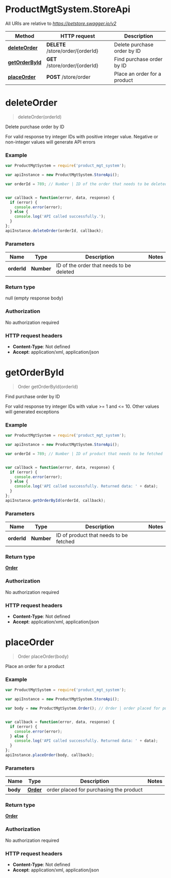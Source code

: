 # ProductMgtSystem.StoreApi

All URIs are relative to *https://petstore.swagger.io/v2*

Method | HTTP request | Description
------------- | ------------- | -------------
[**deleteOrder**](StoreApi.md#deleteOrder) | **DELETE** /store/order/{orderId} | Delete purchase order by ID
[**getOrderById**](StoreApi.md#getOrderById) | **GET** /store/order/{orderId} | Find purchase order by ID
[**placeOrder**](StoreApi.md#placeOrder) | **POST** /store/order | Place an order for a product


<a name="deleteOrder"></a>
# **deleteOrder**
> deleteOrder(orderId)

Delete purchase order by ID

For valid response try integer IDs with positive integer value. Negative or non-integer values will generate API errors

### Example
```javascript
var ProductMgtSystem = require('product_mgt_system');

var apiInstance = new ProductMgtSystem.StoreApi();

var orderId = 789; // Number | ID of the order that needs to be deleted


var callback = function(error, data, response) {
  if (error) {
    console.error(error);
  } else {
    console.log('API called successfully.');
  }
};
apiInstance.deleteOrder(orderId, callback);
```

### Parameters

Name | Type | Description  | Notes
------------- | ------------- | ------------- | -------------
 **orderId** | **Number**| ID of the order that needs to be deleted | 

### Return type

null (empty response body)

### Authorization

No authorization required

### HTTP request headers

 - **Content-Type**: Not defined
 - **Accept**: application/xml, application/json

<a name="getOrderById"></a>
# **getOrderById**
> Order getOrderById(orderId)

Find purchase order by ID

For valid response try integer IDs with value &gt;&#x3D; 1 and &lt;&#x3D; 10. Other values will generated exceptions

### Example
```javascript
var ProductMgtSystem = require('product_mgt_system');

var apiInstance = new ProductMgtSystem.StoreApi();

var orderId = 789; // Number | ID of product that needs to be fetched


var callback = function(error, data, response) {
  if (error) {
    console.error(error);
  } else {
    console.log('API called successfully. Returned data: ' + data);
  }
};
apiInstance.getOrderById(orderId, callback);
```

### Parameters

Name | Type | Description  | Notes
------------- | ------------- | ------------- | -------------
 **orderId** | **Number**| ID of product that needs to be fetched | 

### Return type

[**Order**](Order.md)

### Authorization

No authorization required

### HTTP request headers

 - **Content-Type**: Not defined
 - **Accept**: application/xml, application/json

<a name="placeOrder"></a>
# **placeOrder**
> Order placeOrder(body)

Place an order for a product



### Example
```javascript
var ProductMgtSystem = require('product_mgt_system');

var apiInstance = new ProductMgtSystem.StoreApi();

var body = new ProductMgtSystem.Order(); // Order | order placed for purchasing the product


var callback = function(error, data, response) {
  if (error) {
    console.error(error);
  } else {
    console.log('API called successfully. Returned data: ' + data);
  }
};
apiInstance.placeOrder(body, callback);
```

### Parameters

Name | Type | Description  | Notes
------------- | ------------- | ------------- | -------------
 **body** | [**Order**](Order.md)| order placed for purchasing the product | 

### Return type

[**Order**](Order.md)

### Authorization

No authorization required

### HTTP request headers

 - **Content-Type**: Not defined
 - **Accept**: application/xml, application/json

